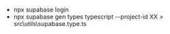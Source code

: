 - npx supabase login
- npx supabase gen types typescript --project-id XX > src\utils\supabase.type.ts
